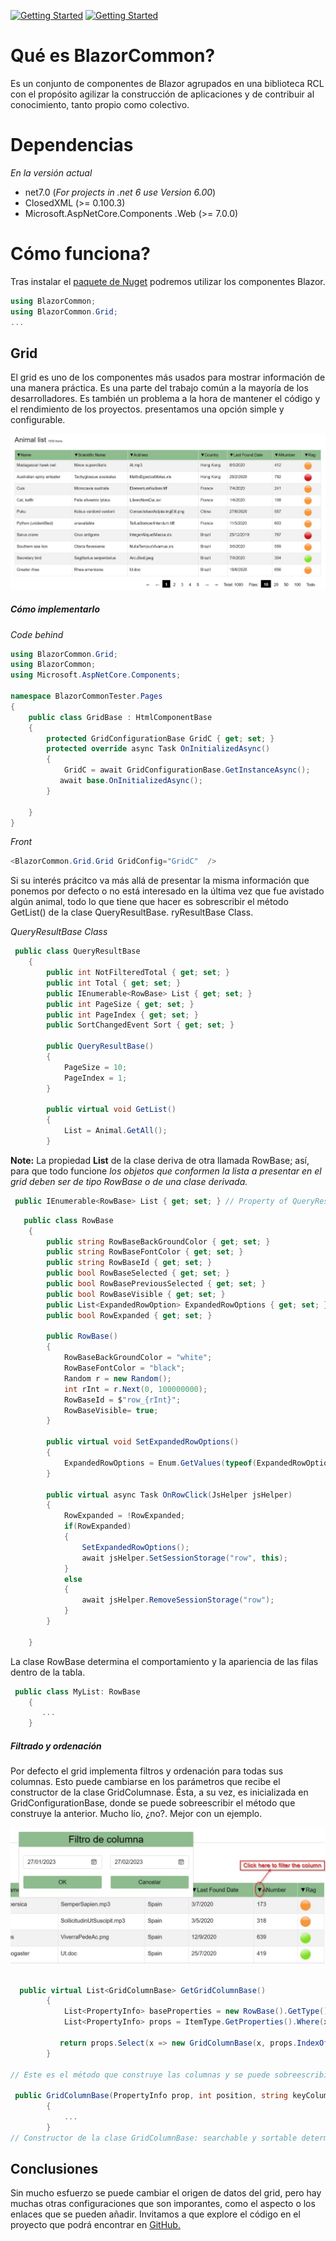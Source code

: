 [![Getting Started](https://img.shields.io/badge/lang-en-red.svg)](https://www.nuget.org/packages/BlazorCommon) [![Getting Started](https://img.shields.io/badge/lang-es-yellow.svg)](https://www.nuget.org/packages/BlazorCommon)

# Qué es BlazorCommon?

Es un conjunto de componentes de Blazor agrupados en una biblioteca RCL con el propósito agilizar la construcción de aplicaciones y de contribuir al conocimiento, tanto propio como colectivo.

# Dependencias

_En la versión actual_

- net7.0 (_For projects in .net 6 use Version 6.00_)
- ClosedXML (>= 0.100.3)
- Microsoft.AspNetCore.Components .Web (>= 7.0.0)

# Cómo funciona?

Tras instalar el [paquete de Nuget](https://www.nuget.org/packages/BlazorCommon) podremos utilizar los componentes Blazor.

```csharp
using BlazorCommon;
using BlazorCommon.Grid;
...

```

## Grid

El grid es uno de los componentes más usados para mostrar información de una manera práctica. Es una parte del trabajo común a la mayoría de los desarrolladores. Es también un problema a la hora de mantener el código y el rendimiento de los proyectos. presentamos una opción simple y configurable.

![Simple grid](./GridExample.jpg)

##### Cómo implementarlo

_Code behind_

```csharp
using BlazorCommon.Grid;
using BlazorCommon;
using Microsoft.AspNetCore.Components;

namespace BlazorCommonTester.Pages
{
    public class GridBase : HtmlComponentBase
    {
        protected GridConfigurationBase GridC { get; set; }
        protected override async Task OnInitializedAsync()
        {
            GridC = await GridConfigurationBase.GetInstanceAsync();
           await base.OnInitializedAsync();
        }

    }
}

```

_Front_

```c#
<BlazorCommon.Grid.Grid GridConfig="GridC"  />
```

Si su interés prácitco va más allá de presentar la misma información que ponemos por defecto o no está interesado en la última vez que fue avistado algún animal, todo lo que tiene que hacer es sobrescribir el método GetList() de la clase QueryResultBase.
ryResultBase Class.

_QueryResultBase Class_

```csharp
 public class QueryResultBase
    {
        public int NotFilteredTotal { get; set; }
        public int Total { get; set; }
        public IEnumerable<RowBase> List { get; set; }
        public int PageSize { get; set; }
        public int PageIndex { get; set; }
        public SortChangedEvent Sort { get; set; }

        public QueryResultBase()
        {
            PageSize = 10;
            PageIndex = 1;
        }

        public virtual void GetList()
        {
            List = Animal.GetAll();
        }
```

**Note:** La propiedad **List** de la clase deriva de otra llamada RowBase; así, para que todo funcione _los objetos que conformen la lista a presentar en el grid deben ser de tipo RowBase o de una clase derivada._

```csharp
 public IEnumerable<RowBase> List { get; set; } // Property of QueryResultBase
```

```csharp
   public class RowBase
    {
        public string RowBaseBackGroundColor { get; set; }
        public string RowBaseFontColor { get; set; }
        public string RowBaseId { get; set; }
        public bool RowBaseSelected { get; set; }
        public bool RowBasePreviousSelected { get; set; }
        public bool RowBaseVisible { get; set; }
        public List<ExpandedRowOption> ExpandedRowOptions { get; set; }
        public bool RowExpanded { get; set; }

        public RowBase()
        {
            RowBaseBackGroundColor = "white";
            RowBaseFontColor = "black";
            Random r = new Random();
            int rInt = r.Next(0, 100000000);
            RowBaseId = $"row_{rInt}";
            RowBaseVisible= true;
        }

        public virtual void SetExpandedRowOptions()
        {
            ExpandedRowOptions = Enum.GetValues(typeof(ExpandedRowOption)).Cast<ExpandedRowOption>().ToList();
        }

        public virtual async Task OnRowClick(JsHelper jsHelper)
        {
            RowExpanded = !RowExpanded;
            if(RowExpanded)
            {
                SetExpandedRowOptions();
                await jsHelper.SetSessionStorage("row", this);
            }
            else
            {
                await jsHelper.RemoveSessionStorage("row");
            }
        }

    }
```

La clase RowBase determina el comportamiento y la apariencia de las filas dentro de la tabla.

```csharp
 public class MyList: RowBase
    {
       ...
    }
```

##### Filtrado y ordenación

Por defecto el grid implementa filtros y ordenación para todas sus columnas. Esto puede cambiarse en los parámetros que recibe el constructor de la clase GridColumnase. Ésta, a su vez, es inicializada en GridConfigurationBase, donde se puede sobreescribir el método que construye la anterior. Mucho lío, ¿no?. Mejor con un ejemplo.

![Getting filter grid](./filter_example.jpg)

```csharp

  public virtual List<GridColumnBase> GetGridColumnBase()
        {
            List<PropertyInfo> baseProperties = new RowBase().GetType().GetProperties().ToList();
            List<PropertyInfo> props = ItemType.GetProperties().Where(x => !baseProperties.Any(s => s.Name == x.Name)).ToList();

           return props.Select(x => new GridColumnBase(x, props.IndexOf(x), KeyColumn)).ToList();
        }

// Este es el método que construye las columnas y se puede sobreescribir para cambiar los parámetros que recibe el constructor.

 public GridColumnBase(PropertyInfo prop, int position, string keyColumnName, bool searchable =true, bool sortable= true)
        {
            ...
        }
// Constructor de la clase GridColumnBase: searchable y sortable determinan si la columna en cuestión se podrá filtrar, en el primer caso o ordenar en el segundo.

```

## Conclusiones

Sin mucho esfuerzo se puede cambiar el origen de datos del grid, pero hay muchas otras configuraciones que son imporantes, como el aspecto o los enlaces que se pueden añadir. Invitamos a que explore el código en el proyecto que podrá encontrar en [GitHub.](https://github.com/alexarriete/BlazorCommon)
